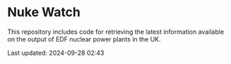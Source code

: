 # Nuke Watch

This repository includes code for retrieving the latest information available on the output of EDF nuclear power plants in the UK.

Last updated: 2024-09-28 02:43